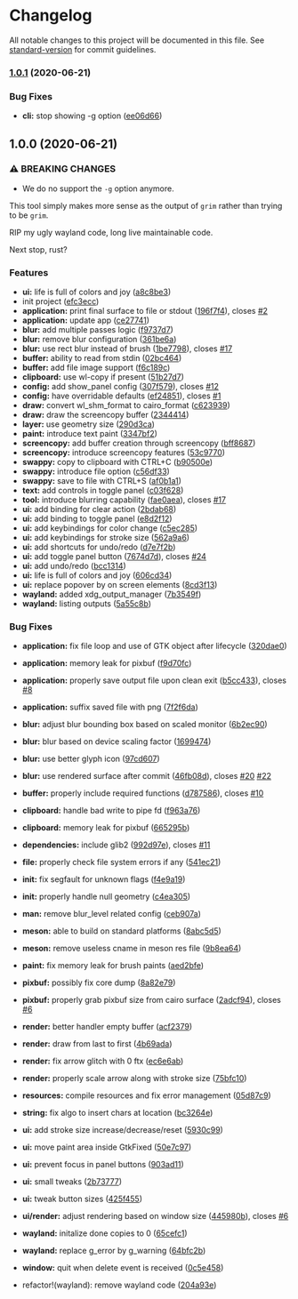 # Changelog

All notable changes to this project will be documented in this file. See [standard-version](https://github.com/conventional-changelog/standard-version) for commit guidelines.

### [1.0.1](https://github.com/jtheoof/swappy/compare/v1.0.0...v1.0.1) (2020-06-21)


### Bug Fixes

* **cli:** stop showing -g option ([ee06d66](https://github.com/jtheoof/swappy/commit/ee06d6685f6f59ffce544b45d7b51f3f4523348b))

## 1.0.0 (2020-06-21)


### ⚠ BREAKING CHANGES

* We do no support the `-g` option anymore.

This tool simply makes more sense as the output of `grim` rather than
trying to be `grim`.

RIP my ugly wayland code, long live maintainable code.

Next stop, rust?

### Features

* **ui:** life is full of colors and joy ([a8c8be3](https://github.com/jtheoof/swappy/commit/a8c8be37ca996f3e1b752bca67eee594706bc08f))
* init project ([efc3ecc](https://github.com/jtheoof/swappy/commit/efc3eccc9e21892a6b0979126a23d21d3d6a3b3d))
* **application:** print final surface to file or stdout ([196f7f4](https://github.com/jtheoof/swappy/commit/196f7f4dea3ab569f0523171ae7c424b8e8423ee)), closes [#2](https://github.com/jtheoof/swappy/issues/2)
* **application:** update app ([ce27741](https://github.com/jtheoof/swappy/commit/ce27741017554d6606e23434273f55476bc8ae37))
* **blur:** add multiple passes logic ([f9737d7](https://github.com/jtheoof/swappy/commit/f9737d78c96a5d9f4566c94702c3ec4a41d9e219))
* **blur:** remove blur configuration ([361be6a](https://github.com/jtheoof/swappy/commit/361be6aa8085143d9fd721e4c315c6b9e6fbdfca))
* **blur:** use rect blur instead of brush ([1be7798](https://github.com/jtheoof/swappy/commit/1be7798a8bcfc494b20489e2e1f8b0245f4b5e84)), closes [#17](https://github.com/jtheoof/swappy/issues/17)
* **buffer:** ability to read from stdin ([02bc464](https://github.com/jtheoof/swappy/commit/02bc46456453e8530a3c9f1289dfce7e71371945))
* **buffer:** add file image support ([f6c189c](https://github.com/jtheoof/swappy/commit/f6c189c7b7f35ca4da75abaac0bd85c3d5ce5b09))
* **clipboard:** use wl-copy if present ([51b27d7](https://github.com/jtheoof/swappy/commit/51b27d768eef7fbbdab365fa94a81af5395b0e3e))
* **config:** add show_panel config ([307f579](https://github.com/jtheoof/swappy/commit/307f57956f105d22de2d8242313517b6a79ed4e2)), closes [#12](https://github.com/jtheoof/swappy/issues/12)
* **config:** have overridable defaults ([ef24851](https://github.com/jtheoof/swappy/commit/ef24851deec2d6b7f76ed0fbbcd31b54b336cae3)), closes [#1](https://github.com/jtheoof/swappy/issues/1)
* **draw:** convert wl_shm_format to cairo_format ([c623939](https://github.com/jtheoof/swappy/commit/c623939e02238f053312ad6367e761aec254c6fe))
* **draw:** draw the screencopy buffer ([2344414](https://github.com/jtheoof/swappy/commit/2344414102789975e6ce425a95e8b96159cf51ba))
* **layer:** use geometry size ([290d3ca](https://github.com/jtheoof/swappy/commit/290d3ca230d32ec2ef4036bf9e32f1e711fecd84))
* **paint:** introduce text paint ([3347bf2](https://github.com/jtheoof/swappy/commit/3347bf23bf17d4c2cc8e5b9bbadd657efafb28e7))
* **screencopy:** add buffer creation through screencopy ([bff8687](https://github.com/jtheoof/swappy/commit/bff8687fc81ebb57a179b1f50300f9c0cda793e3))
* **screencopy:** introduce screencopy features ([53c9770](https://github.com/jtheoof/swappy/commit/53c977080829c7e816db1a9ec45eb432f6b7b354))
* **swappy:** copy to clipboard with CTRL+C ([b90500e](https://github.com/jtheoof/swappy/commit/b90500ed34defcb8ebc67965c4dbb5d068ee8049))
* **swappy:** introduce file option ([c56df33](https://github.com/jtheoof/swappy/commit/c56df33d1880d22372e21ef0ebf5dd8805d65a76))
* **swappy:** save to file with CTRL+S ([af0b1a1](https://github.com/jtheoof/swappy/commit/af0b1a11a21faac04f8b43c4c9ef616ab5fd2b78))
* **text:** add controls in toggle panel ([c03f628](https://github.com/jtheoof/swappy/commit/c03f628de793e170d9f62c5b786fe18891bb6fa3))
* **tool:** introduce blurring capability ([fae0aea](https://github.com/jtheoof/swappy/commit/fae0aeacab6fb28e17975097c8b4c5c7e5ad57fd)), closes [#17](https://github.com/jtheoof/swappy/issues/17)
* **ui:** add binding for clear action ([2bdab68](https://github.com/jtheoof/swappy/commit/2bdab684e1eace53ad7b78414ad467d312dc10ad))
* **ui:** add binding to toggle panel ([e8d2f12](https://github.com/jtheoof/swappy/commit/e8d2f12ce1737fa19972e5c4109e1c85cc2b157e))
* **ui:** add keybindings for color change ([c5ec285](https://github.com/jtheoof/swappy/commit/c5ec285ee73ddf90df2cb571e1d6c61159605c8e))
* **ui:** add keybindings for stroke size ([562a9a6](https://github.com/jtheoof/swappy/commit/562a9a6e92201677f31de126b646c619caf33863))
* **ui:** add shortcuts for undo/redo ([d7e7f2b](https://github.com/jtheoof/swappy/commit/d7e7f2b5ffd46aa36bed6ecc6709aeb94cce64ae))
* **ui:** add toggle panel button ([7674d7d](https://github.com/jtheoof/swappy/commit/7674d7db8ba8d97302a045af8d2383de37acb2d1)), closes [#24](https://github.com/jtheoof/swappy/issues/24)
* **ui:** add undo/redo ([bcc1314](https://github.com/jtheoof/swappy/commit/bcc13140ebfdefa30431b288f089d23bb1df743e))
* **ui:** life is full of colors and joy ([606cd34](https://github.com/jtheoof/swappy/commit/606cd3459de3908e5fecdb7a49162ef3a9b52ab7))
* **ui:** replace popover by on screen elements ([8cd3f13](https://github.com/jtheoof/swappy/commit/8cd3f134bbd8e05523303914f6c8f3989e6b4502))
* **wayland:** added xdg_output_manager ([7b3549f](https://github.com/jtheoof/swappy/commit/7b3549fdd86fe1a945e1988bf22042c0f8dd6ed0))
* **wayland:** listing outputs ([5a55c8b](https://github.com/jtheoof/swappy/commit/5a55c8bbbd08ad717ddabac51be31483950d827f))


### Bug Fixes

* **application:** fix file loop and use of GTK object after lifecycle ([320dae0](https://github.com/jtheoof/swappy/commit/320dae02d0c6dca3fa2fd7ca934a85483ac2dd35))
* **application:** memory leak for pixbuf ([f9d70fc](https://github.com/jtheoof/swappy/commit/f9d70fc0e22274e6cbe74bfdf714cdf04e34053d))
* **application:** properly save output file upon clean exit ([b5cc433](https://github.com/jtheoof/swappy/commit/b5cc433d75d77759cef139e0e232bde79196f886)), closes [#8](https://github.com/jtheoof/swappy/issues/8)
* **application:** suffix saved file with png ([7f2f6da](https://github.com/jtheoof/swappy/commit/7f2f6da754571771475558233f5a47813ec278dd))
* **blur:** adjust blur bounding box based on scaled monitor ([6b2ec90](https://github.com/jtheoof/swappy/commit/6b2ec90efd99e1979310b673ad40b3724669dac1))
* **blur:** blur based on device scaling factor ([1699474](https://github.com/jtheoof/swappy/commit/1699474c39fc305492c8bb03063c4582af4dbf9e))
* **blur:** use better glyph icon ([97cd607](https://github.com/jtheoof/swappy/commit/97cd6072c986c9a7c69306744390a6ddb6a44646))
* **blur:** use rendered surface after commit ([46fb08d](https://github.com/jtheoof/swappy/commit/46fb08dce17a820fcb500d2b6ff02f7d682f3c18)), closes [#20](https://github.com/jtheoof/swappy/issues/20) [#22](https://github.com/jtheoof/swappy/issues/22)
* **buffer:** properly include required functions ([d787586](https://github.com/jtheoof/swappy/commit/d787586b9ed1d7e855ae2d416914d619636f41b1)), closes [#10](https://github.com/jtheoof/swappy/issues/10)
* **clipboard:** handle bad write to pipe fd ([f963a76](https://github.com/jtheoof/swappy/commit/f963a76c5c01b9b5f81b97118bf1b9e6990d995d))
* **clipboard:** memory leak for pixbuf ([665295b](https://github.com/jtheoof/swappy/commit/665295b497d7ef124d5a2eeb7eb76964fdb3566a))
* **dependencies:** include glib2 ([992d97e](https://github.com/jtheoof/swappy/commit/992d97e94d2ebd32ac3e1901910050fae1954ed0)), closes [#11](https://github.com/jtheoof/swappy/issues/11)
* **file:** properly check file system errors if any ([541ec21](https://github.com/jtheoof/swappy/commit/541ec21ca0efdec4d06c96f5ad1768b4219ed4ab))
* **init:** fix segfault for unknown flags ([f4e9a19](https://github.com/jtheoof/swappy/commit/f4e9a19407d8d1bfa59c08f6bf97617c662e1ac0))
* **init:** properly handle null geometry ([c4ea305](https://github.com/jtheoof/swappy/commit/c4ea305ae6ac9429bf44fdfc7218a30363439582))
* **man:** remove blur_level related config ([ceb907a](https://github.com/jtheoof/swappy/commit/ceb907a5dc736c7d44318b35fb911aeb2360d851))
* **meson:** able to build on standard platforms ([8abc5d5](https://github.com/jtheoof/swappy/commit/8abc5d52ec2962a111c6d44cdb5e9e209ac219c7))
* **meson:** remove useless cname in meson res file ([9b8ea64](https://github.com/jtheoof/swappy/commit/9b8ea64307b33eb010b8ba043919f3eddf935b19))
* **paint:** fix memory leak for brush paints ([aed2bfe](https://github.com/jtheoof/swappy/commit/aed2bfe29465aa5161155c1edda9d03cac607906))
* **pixbuf:** possibly fix core dump ([8a82e79](https://github.com/jtheoof/swappy/commit/8a82e796bb871b57fa6ab4d2ed8d761033370d8c))
* **pixbuf:** properly grab pixbuf size from cairo surface ([2adcf94](https://github.com/jtheoof/swappy/commit/2adcf944f4a7f2da5b5edf49a37922c43b2e477e)), closes [#6](https://github.com/jtheoof/swappy/issues/6)
* **render:** better handler empty buffer ([acf2379](https://github.com/jtheoof/swappy/commit/acf2379ba3117ba6eb8c426e85a60ce71a3abe67))
* **render:** draw from last to first ([4b69ada](https://github.com/jtheoof/swappy/commit/4b69ada9a1469d3b6e106e07bf7155836b31d613))
* **render:** fix arrow glitch with 0 ftx ([ec6e6ab](https://github.com/jtheoof/swappy/commit/ec6e6abae7629800fec4c715957c4932946f51ed))
* **render:** properly scale arrow along with stroke size ([75bfc10](https://github.com/jtheoof/swappy/commit/75bfc10fb7a5507b66bd6d19ab06f2f6a393bb6a))
* **resources:** compile resources and fix error management ([05d87c9](https://github.com/jtheoof/swappy/commit/05d87c929ff8b3311cd5db111cd2f53a32c35a19))
* **string:** fix algo to insert chars at location ([bc3264e](https://github.com/jtheoof/swappy/commit/bc3264e9f11bb4f3a02d7f5ae92ef8a4d2b42513))
* **ui:** add stroke size increase/decrease/reset ([5930c99](https://github.com/jtheoof/swappy/commit/5930c99b9e0208148d6bc8cf0fc3aa8f69dbd36d))
* **ui:** move paint area inside GtkFixed ([50e7c97](https://github.com/jtheoof/swappy/commit/50e7c97042805f5550d2a62d45c8e49208d7632d))
* **ui:** prevent focus in panel buttons ([903ad11](https://github.com/jtheoof/swappy/commit/903ad114f516981c8d0644f704af9c722f74a61f))
* **ui:** small tweaks ([2b73777](https://github.com/jtheoof/swappy/commit/2b73777142141598c14d37d1b6fa9573de12d914))
* **ui:** tweak button sizes ([425f455](https://github.com/jtheoof/swappy/commit/425f455ab7665a046060fe140c861aeb7ea8209b))
* **ui/render:** adjust rendering based on window size ([445980b](https://github.com/jtheoof/swappy/commit/445980bbf4702e59113fab506b2e9e36ad931666)), closes [#6](https://github.com/jtheoof/swappy/issues/6)
* **wayland:** initalize done copies to 0 ([65cefc1](https://github.com/jtheoof/swappy/commit/65cefc1da7fed86508301250ffc1b6dbc9fd3692))
* **wayland:** replace g_error by g_warning ([64bfc2b](https://github.com/jtheoof/swappy/commit/64bfc2b3a71ed00d0dc1102501ac85792735833f))
* **window:** quit when delete event is received ([0c5e458](https://github.com/jtheoof/swappy/commit/0c5e458d4c44a2e2e2b4451b4576724aef2a06b0))


* refactor!(wayland): remove wayland code ([204a93e](https://github.com/jtheoof/swappy/commit/204a93eb0f696bc7be8335d46212c6024e3b2c51))
